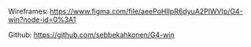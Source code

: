 Wireframes: https://www.figma.com/file/aeePoHlIpR6dyuA2PlWVIp/G4-win?node-id=0%3A1

Github: https://github.com/sebbekahkonen/G4-win